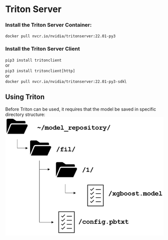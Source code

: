 # Triton Server

### Install the Triton Server Container:
`docker pull nvcr.io/nvidia/tritonserver:22.01-py3`

### Install the Triton Server Client
`pip3 install tritonclient`\
  or\
`pip3 install tritonclient[http]`\
  or\
`docker pull nvcr.io/nvidia/tritonserver:22.01-py3-sdk`\

## Using Triton
Before Triton can be used, it requires that the model be saved in specific directory structure:\
![file_structure](triton_model_repository_layout.png)
